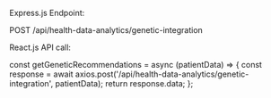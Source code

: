 Express.js Endpoint: 

POST /api/health-data-analytics/genetic-integration



React.js API call:

const getGeneticRecommendations = async (patientData) => {
  const response = await axios.post('/api/health-data-analytics/genetic-integration', patientData);
  return response.data;
};